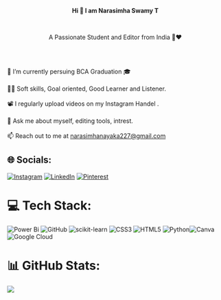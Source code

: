 <p align="center">
  <strong>Hi 🙏 I am Narasimha Swamy T </strong> </p><br>

 <p align="center">A Passionate Student and Editor from India 💛❤️</p><br><br>



                                                 
🌱 I’m currently persuing BCA Graduation 🎓<br><br>👨‍💻 Soft skills, Goal oriented, Good Learner and Listener.<br><br>📽️ I regularly upload videos on  my Instagram Handel .<br><br>💬 Ask me about myself, editing tools, intrest.<br><br>📫 Reach out to me at narasimhanayaka227@gmail.com


## 🌐 Socials:
[![Instagram](https://img.shields.io/badge/Instagram-%23E4405F.svg?logo=Instagram&logoColor=white)](https://instagram.com/_music_drugs_) [![LinkedIn](https://img.shields.io/badge/LinkedIn-%230077B5.svg?logo=linkedin&logoColor=white)](https://linkedin.com/in/narasimhaswamyt) [![Pinterest](https://img.shields.io/badge/Pinterest-%23E60023.svg?logo=Pinterest&logoColor=white)](https://pinterest.com/narasimhanayaka26) 

# 💻 Tech Stack:
![Power Bi](https://img.shields.io/badge/power_bi-F2C811?style=for-the-badge&logo=powerbi&logoColor=black) ![GitHub](https://img.shields.io/badge/github-%23121011.svg?style=for-the-badge&logo=github&logoColor=white) ![scikit-learn](https://img.shields.io/badge/scikit--learn-%23F7931E.svg?style=for-the-badge&logo=scikit-learn&logoColor=white) ![CSS3](https://img.shields.io/badge/css3-%231572B6.svg?style=for-the-badge&logo=css3&logoColor=white) ![HTML5](https://img.shields.io/badge/html5-%23E34F26.svg?style=for-the-badge&logo=html5&logoColor=white) ![Python](https://img.shields.io/badge/python-3670A0?style=for-the-badge&logo=python&logoColor=ffdd54)![Canva](https://img.shields.io/badge/Canva-%2300C4CC.svg?style=for-the-badge&logo=Canva&logoColor=white) ![Google Cloud](https://img.shields.io/badge/GoogleCloud-%234285F4.svg?style=for-the-badge&logo=google-cloud&logoColor=white)
# 📊 GitHub Stats:

![](https://github-readme-streak-stats.herokuapp.com/?user=narasimhaswamyt&theme=dark&hide_border=false)<br/>
